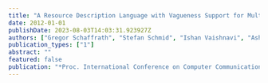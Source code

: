```yaml
---
title: "A Resource Description Language with Vagueness Support for Multi-Provider Cloud Networks"
date: 2012-01-01
publishDate: 2023-08-03T14:03:31.923927Z
authors: ["Gregor Schaffrath", "Stefan Schmid", "Ishan Vaishnavi", "Ashiq Khan", "Anja Feldmann"]
publication_types: ["1"]
abstract: ""
featured: false
publication: "*Proc. International Conference on Computer Communication Networks (ICCCN)*"
---
```


